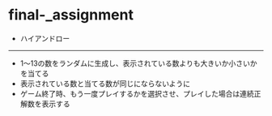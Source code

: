 # final-_assignment
- ハイアンドロー
---
- 1～13の数をランダムに生成し、表示されている数よりも大きいか小さいかを当てる
- 表示されている数と当てる数が同じにならないように
- ゲーム終了時、もう一度プレイするかを選択させ、プレイした場合は連続正解数を表示する